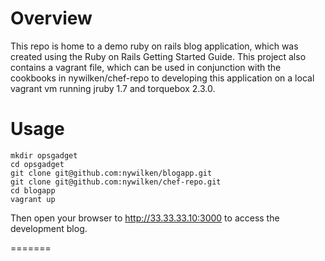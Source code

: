 Overview
========

This repo is home to a demo ruby on rails blog application, which was created using the Ruby on Rails Getting Started Guide. This project also contains a vagrant file, which can be used in conjunction with the cookbooks in nywilken/chef-repo to developing this application on a local vagrant vm running jruby 1.7 and torquebox 2.3.0. 

Usage
==========

    mkdir opsgadget
    cd opsgadget 
    git clone git@github.com:nywilken/blogapp.git 
    git clone git@github.com:nywilken/chef-repo.git 
    cd blogapp 
    vagrant up 

Then open your browser to http://33.33.33.10:3000 to access the development blog.

=======
